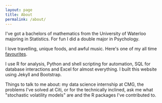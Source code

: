 ```yaml
---
layout: page
title: About
permalink: /about/
---
```

  I've got a bachelors of mathematics from the University of Waterloo majoring in Statistics. For fun I did a double major in Psychology. 
  
  I love travelling, unique foods, and awful music. Here's one of my all time <a href=" https://www.youtube.com/watch?v=iq_d8VSM0nw">favourites</a>.
  
  I use R for analysis, Python and shell scripting for automation, SQL for database interactions and Excel for almost everything. I built this website using Jekyll and Bootstrap.
  
  Things to talk to me about: my data science internship at CMG, the problems I've solved at Citi, or for the technically inclined, ask me what "stochastic volatility models" are and the R packages I've contributed to.
